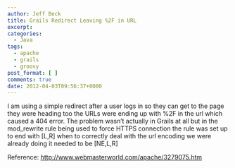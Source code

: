 ```yaml
---
author: Jeff Beck
title: Grails Redirect Leaving %2F in URL
excerpt:
categories:
  - Java
tags:
  - apache
  - grails
  - groovy
post_format: [ ]
comments: true
date: 2012-04-03T09:56:37+0000
---
```

I am using a simple redirect after a user logs in so they can get to the page they were heading too the URLs were ending up with %2F in the url which caused a 404 error. The problem wasn’t actually in Grails at all but in the mod_rewrite rule being used to force HTTPS connection the rule was set up to end with [L,R] when to correctly deal with the url encoding we were already doing it needed to be [NE,L,R]


Reference: <http://www.webmasterworld.com/apache/3279075.htm>

